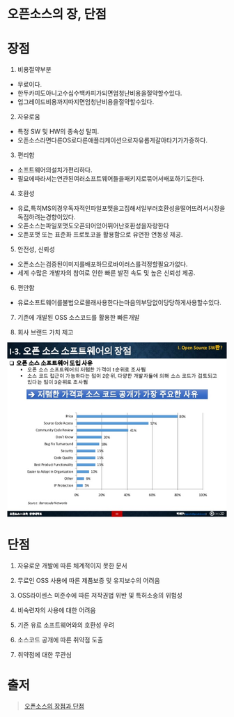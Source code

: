 오픈소스의 장, 단점
=====


장점
====

1. 비용절약부분
- 무료이다.
- 한두카피도아니고수십수백카피가되면엄청난비용을절약할수있다.
- 업그레이드비용까지따지면엄청난비용을절약할수있다.

2. 자유로움
- 특정 SW 및 HW의 종속성 탈피.
- 오픈소스라면다른OS로다른애플리케이션으로자유롭게갈아타기가가증하다.

3. 편리함
- 소프트웨어의설치가편리하다.
- 필요에따라서는연관된여러소프트웨어들을패키지로묶어서배포하기도한다.

4. 호환성
- 유료,특히MS의경우독자적인파일포맷을고집해서일부러호환성을떨어뜨려서시장을독점하려는경향이있다.
- 오픈소스는파일포맷도오픈되어있어뛰어난호환성을자랑한다
- 오픈포맷 또는 표준화 프로토코을 활용함으로 유연한 연동성 제공.

5. 안전성, 신뢰성
- 오픈소스는검증된이미지를배포하므로바이러스를걱정할필요가없다.
- 세계 수많은 개발자의 참여로 인한 빠른 발전 속도 및 높은 신뢰성 제공.

6. 편안함
- 유료소프트웨어를불법으로몰래사용한다는마음의부담없이당당하게사용할수있다.

7. 기존에 개발된 OSS 소스코드를 활용한 빠른개발

8. 회사 브랜드 가치 제고

>
<img width="600" height="400" src="./img/오픈소스의 장점.jpg"></img>



단점
====


1. 자유로운 개발에 따른 체계적이지 못한 문서

2. 무료인 OSS 사용에 따른 제품보증 및 유지보수의 어려움

3. OSS라이센스 미준수에 따른 저작권법 위반 및 특허소송의 위험성

4. 비숙련자의 사용에 대한 어려움

5. 기존 유료 소프트웨어와의 호환성 우려

6. 소스코드 공개에 따른 취약점 도출

7. 취약점에 대한 무관심



출저
====
>[오픈소스의 장점과 단점](https://m.blog.naver.com/PostView.nhn?blogId=blue91822&logNo=220260286450&proxyReferer=https%3A%2F%2Fwww.google.co.kr%2F)
